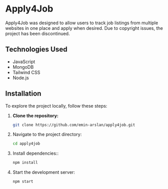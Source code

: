 # Apply4Job

Apply4Job was designed to allow users to track job listings from multiple websites in one place and apply when desired. Due to copyright issues, the project has been discontinued.

## Technologies Used

- JavaScript
- MongoDB
- Tailwind CSS
- Node.js

## Installation

To explore the project locally, follow these steps:

1. **Clone the repository:**
   ```bash
   git clone https://github.com/emin-arslan/apply4job.git
2. Navigate to the project directory:
   ```bash
   cd apply4job
3. Install dependencies::
   ```bash
   npm install
4. Start the development server:
   ```bash
   npm start

